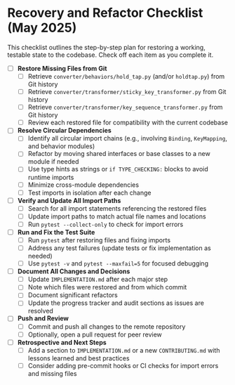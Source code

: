 # Recovery and Refactor Checklist (May 2025)

This checklist outlines the step-by-step plan for restoring a working, testable state to the codebase. Check off each item as you complete it.

- [ ] **Restore Missing Files from Git**
    - [ ] Retrieve `converter/behaviors/hold_tap.py` (and/or `holdtap.py`) from Git history
    - [ ] Retrieve `converter/transformer/sticky_key_transformer.py` from Git history
    - [ ] Retrieve `converter/transformer/key_sequence_transformer.py` from Git history
    - [ ] Review each restored file for compatibility with the current codebase

- [ ] **Resolve Circular Dependencies**
    - [ ] Identify all circular import chains (e.g., involving `Binding`, `KeyMapping`, and behavior modules)
    - [ ] Refactor by moving shared interfaces or base classes to a new module if needed
    - [ ] Use type hints as strings or `if TYPE_CHECKING:` blocks to avoid runtime imports
    - [ ] Minimize cross-module dependencies
    - [ ] Test imports in isolation after each change

- [ ] **Verify and Update All Import Paths**
    - [ ] Search for all import statements referencing the restored files
    - [ ] Update import paths to match actual file names and locations
    - [ ] Run `pytest --collect-only` to check for import errors

- [ ] **Run and Fix the Test Suite**
    - [ ] Run `pytest` after restoring files and fixing imports
    - [ ] Address any test failures (update tests or fix implementation as needed)
    - [ ] Use `pytest -v` and `pytest --maxfail=5` for focused debugging

- [ ] **Document All Changes and Decisions**
    - [ ] Update `IMPLEMENTATION.md` after each major step
    - [ ] Note which files were restored and from which commit
    - [ ] Document significant refactors
    - [ ] Update the progress tracker and audit sections as issues are resolved

- [ ] **Push and Review**
    - [ ] Commit and push all changes to the remote repository
    - [ ] Optionally, open a pull request for peer review

- [ ] **Retrospective and Next Steps**
    - [ ] Add a section to `IMPLEMENTATION.md` or a new `CONTRIBUTING.md` with lessons learned and best practices
    - [ ] Consider adding pre-commit hooks or CI checks for import errors and missing files 
